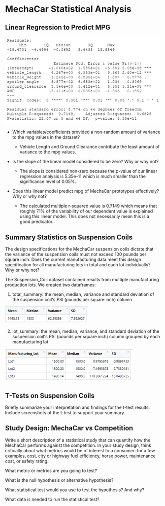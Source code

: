 # MechaCar Statistical Analysis


## Linear Regression to Predict MPG

![statistical_summary](statistical_summary.PNG)

- Which variables/coefficients provided a non-random amount of variance to the mpg values in the dataset?
	- Vehicle Length and Ground Clearance contribute the least amount of variance to the mpg values.

- Is the slope of the linear model considered to be zero? Why or why not?
	- The slope is considered non-zero because the p-value of our linear regression analysis is 5.35e-11 which is much smaller than the significance level of 0.05%. 

- Does this linear model predict mpg of MechaCar prototypes effectively? Why or why not?
	- The calculated multiple r-squared value is 0.7149 which means that roughly 71% of the variability of our dependent value is explained using this linear model. This does not necessarily mean this is a good predicator.

## Summary Statistics on Suspension Coils
The design specifications for the MechaCar suspension coils dictate that the variance of the suspension coils must not exceed 100 pounds per square inch. Does the current manufacturing data meet this design specification for all manufacturing lots in total and each lot individually? Why or why not?

The Suspension_Coil dataset contained results from multiple manufacturing production lots. We created two dataframes:
1. total_summary: the mean, median, variance and standard deviation of the suspension coil's PSI (pounds per square inch) column

![total_summary](total_summary.PNG)

2. lot_summary: the mean, median, variance, and standard deviation of the suspension coil's PSI (pounds per square inch) column grouped by each manufacturing lot

![lot_summary](lot_summary.PNG)



## T-Tests on Suspension Coils
Briefly summarize your interpretation and findings for the t-test results. Include screenshots of the t-test to support your summary.

## Study Design: MechaCar vs Competition

Write a short description of a statistical study that can quantify how the MechaCar performs against the competition. In your study design, think critically about what metrics would be of interest to a consumer: for a few examples, cost, city or highway fuel efficiency, horse power, maintenance cost, or safety rating.

What metric or metrics are you going to test?

What is the null hypothesis or alternative hypothesis?

What statistical test would you use to test the hypothesis? And why?

What data is needed to run the statistical test?